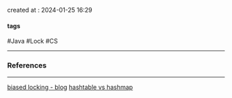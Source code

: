 created at : 2024-01-25 16:29

#### tags

#Java #Lock #CS 

--- 



### References
---
[biased locking - blog](https://taes-k.github.io/2021/08/29/java-biased-lock/)
[hashtable vs hashmap](https://javaconceptoftheday.com/synchronized-hashmap-vs-hashtable-vs-concurrenthashmap-in-java/)
